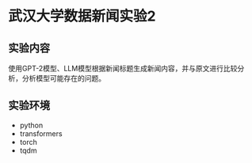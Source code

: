 # 武汉大学数据新闻实验2
## 实验内容
使用GPT-2模型、LLM模型根据新闻标题生成新闻内容，并与原文进行比较分析，分析模型可能存在的问题。

## 实验环境
- python
- transformers
- torch
- tqdm